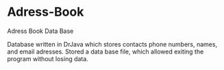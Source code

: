 # Adress-Book
Adress Book Data Base

Database written in DrJava which stores contacts phone numbers, names, and email adresses. Stored a data base file, which allowed exiting the program without losing data.  
